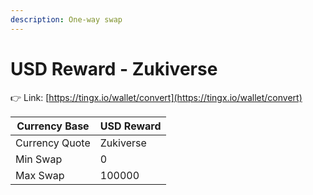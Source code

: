 ```yaml
---
description: One-way swap
---
```


# USD Reward - Zukiverse

👉 Link: [https://tingx.io/wallet/convert](https://tingx.io/wallet/convert)

| Currency Base  | USD Reward |
| -------------- | ---------- |
| Currency Quote | Zukiverse  |
| Min Swap       | 0          |
| Max Swap       | 100000     |
